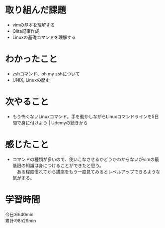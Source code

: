 # 取り組んだ課題     
- vimの基本を理解する
- Qiita記事作成
- Linuxの基礎コマンドを理解する
# わかったこと   
- zshコマンド、oh my zshについて 
- UNIX, Linuxの歴史  
# 次やること
- もう怖くないLinuxコマンド。手を動かしながらLinuxコマンドラインを5日間で身に付けよう | Udemyの続きから
# 感じたこと
- コマンドの種類が多いので、使いこなさせるかどうかわからないがvimの最低限の知識は身につけることができたと思う。  
　ある程度慣れてから講座をもう一度見てみるとレベルアップできるような気がする。  
# 学習時間  
今日:6h40min  
累計:98h29min  
